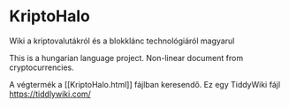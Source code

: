 # KriptoHalo
Wiki a kriptovalutákról és a blokklánc technológiáról magyarul

This is a hungarian language project. Non-linear document from cryptocurrencies.

A végtermék a [[KriptoHalo.html]] fájlban keresendő.
Ez egy TiddyWiki fájl https://tiddlywiki.com/ 



